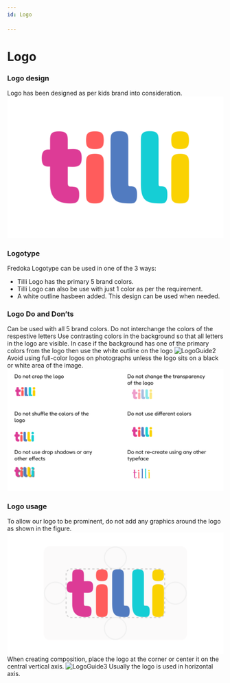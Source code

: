 ```yaml
---
id: Logo

---
```


# Logo

### Logo design

Logo has been designed as per kids brand into consideration.
 ![LogoMain](./images/LogoMain.png "LogoMain") 
  
### Logotype
Fredoka
Logotype can be used in one of the 3 ways:
- Tilli Logo has the primary 5 brand colors.
- Tilli Logo can also be use with just 1 color as per the requirement.
- A white outline hasbeen added. This design can be used when needed. 


### Logo Do and Don’ts
Can be used with all 5 brand colors. Do not interchange the colors of the respestive letters
Use contrasting colors in the background so that all letters in the logo are visible.
In case if the background has one of the primary colors from the logo then use the white outline on the logo
![LogoGuide2](./images/LogoGuide2.png "LogoGuide2")
Avoid using full-color logos on photographs unless the logo sits on a black or white area of the image.
![LogoGuide4](./images/LogoGuide4.png "LogoGuide4")


### Logo usage
To allow our logo to be prominent, do not add any graphics around the logo as shown in the figure.
 ![LogoGuide1](./images/LogoGuide1.png "LogoGuide1")
When creating composition, place the logo at the corner or center it on the central vertical axis.
![LogoGuide3](./images/LogoGuide3.png "LogoGuide3")
Usually the logo is used in horizontal axis.
